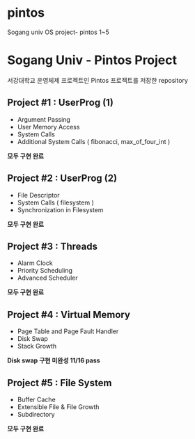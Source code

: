 # pintos
Sogang univ OS project- pintos 1~5

# Sogang Univ - Pintos Project

서강대학교 운영체제 프로젝트인 Pintos 프로젝트를 저장한 repository

## Project #1 : UserProg (1)
- Argument Passing
- User Memory Access
- System Calls
- Additional System Calls ( fibonacci, max_of_four_int )

**모두 구현 완료**

## Project #2 : UserProg (2)
- File Descriptor
- System Calls ( filesystem )
- Synchronization in Filesystem

**모두 구현 완료**

## Project #3 : Threads
- Alarm Clock
- Priority Scheduling
- Advanced Scheduler

**모두 구현 완료**

## Project #4 : Virtual Memory

- Page Table and Page Fault Handler
- Disk Swap
- Stack Growth

**Disk swap 구현 미완성 11/16 pass**

## Project #5 : File System

- Buffer Cache
- Extensible File & File Growth
- Subdirectory

**모두 구현 완료**
